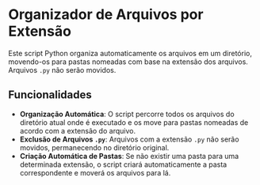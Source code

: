 # Organizador de Arquivos por Extensão

Este script Python organiza automaticamente os arquivos em um diretório, movendo-os para pastas nomeadas com base na extensão dos arquivos. Arquivos `.py` não serão movidos.

## Funcionalidades

- **Organização Automática**: O script percorre todos os arquivos do diretório atual onde é executado e os move para pastas nomeadas de acordo com a extensão do arquivo.
- **Exclusão de Arquivos `.py`**: Arquivos com a extensão `.py` não serão movidos, permanecendo no diretório original.
- **Criação Automática de Pastas**: Se não existir uma pasta para uma determinada extensão, o script criará automaticamente a pasta correspondente e moverá os arquivos para lá.
